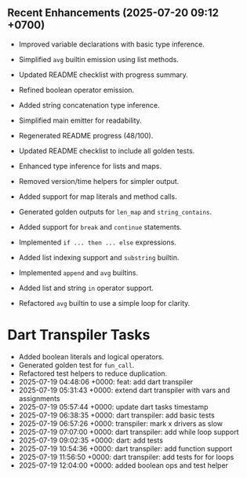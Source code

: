 ## Recent Enhancements (2025-07-20 09:12 +0700)
- Improved variable declarations with basic type inference.
- Simplified `avg` builtin emission using list methods.
- Updated README checklist with progress summary.

- Refined boolean operator emission.
- Added string concatenation type inference.
- Simplified main emitter for readability.
- Regenerated README progress (48/100).

- Updated README checklist to include all golden tests.
- Enhanced type inference for lists and maps.
- Removed version/time helpers for simpler output.

- Added support for map literals and method calls.
- Generated golden outputs for `len_map` and `string_contains`.

- Added support for `break` and `continue` statements.
- Implemented `if ... then ... else` expressions.
- Added list indexing support and `substring` builtin.
- Implemented `append` and `avg` builtins.
- Added list and string `in` operator support.
- Refactored `avg` builtin to use a simple loop for clarity.

# Dart Transpiler Tasks
- Added boolean literals and logical operators.
- Generated golden test for `fun_call`.
- Refactored test helpers to reduce duplication.
- 2025-07-19 04:48:06 +0000: feat: add dart transpiler
- 2025-07-19 05:31:43 +0000: extend dart transpiler with vars and assignments
- 2025-07-19 05:57:44 +0000: update dart tasks timestamp
- 2025-07-19 06:38:35 +0000: dart transpiler: add basic tests
- 2025-07-19 06:57:26 +0000: transpiler: mark x drivers as slow
- 2025-07-19 07:07:00 +0000: dart transpiler: add while loop support
- 2025-07-19 09:02:35 +0000: dart: add tests
- 2025-07-19 10:54:36 +0000: dart transpiler: add function support
- 2025-07-19 11:56:50 +0000: dart transpiler: add tests for for loops
- 2025-07-19 12:04:00 +0000: added boolean ops and test helper
